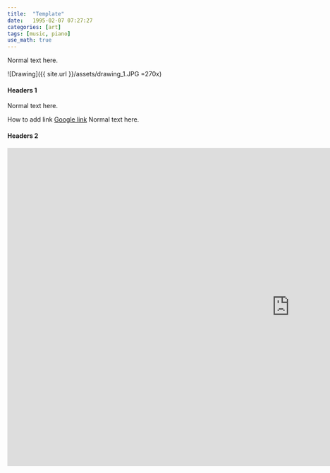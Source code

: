 ```yaml
---
title:  "Template"
date:   1995-02-07 07:27:27
categories: [art]
tags: [music, piano]
use_math: true
---
```


Normal text here.

![Drawing]({{ site.url }}/assets/drawing_1.JPG =270x)

#### Headers 1

Normal text here.

How to add link [Google link](https://google.com) Normal text here.

#### Headers 2

<iframe width="1280" height="720" src="https://www.youtube.com/embed/YkrWCMe0Pu4?list=RDYkrWCMe0Pu4" frameborder="0" allow="accelerometer; autoplay; clipboard-write; encrypted-media; gyroscope; picture-in-picture" allowfullscreen></iframe>
